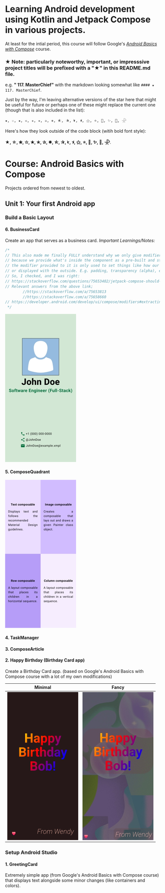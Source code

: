 # Learning Android development using Kotlin and Jetpack Compose in various projects.
 At least for the intial period, this course will follow Google's *[Android Basics with Compose](https://developer.android.com/courses/android-basics-compose/course)* course.

### ★ Note: particularly noteworthy, important, or impresssive project titles will be prefixed with a "★" in this README.md file.
e.g. **" 117. MasterChief"** with the markdown looking somewhat like `#### ★ 117. MasterChief`.

Just by the way, I'm leaving alternative versions of the star here that might be useful for future or perhaps one of these might replace the current one (though that is also included in the list):

`★, ☆, ✬, ✫, ✭, ✯, ✰, ✵, ⯪, ⯫, ⯩, ⯨, ⚝, ⭐, 🌟, ✨, 🌠, 𓇻`

Here's how they look outside of the code block (witih bold font style):

**★, ☆, ✬, ✫, ✭, ✯, ✰, ✵, ⯪, ⯫, ⯩, ⯨, ⚝, ⭐, 🌟, ✨, 🌠, 𓇻**.

# Course: Android Basics with Compose
Projects ordered from newest to oldest.

## Unit 1: Your first Android app

### Build a Basic Layout
#### 6. BusinessCard
Create an app that serves as a business card.
*Important Learnings/Notes:*
```Kotlin
/*
// This also made me finally FULLY understand why we only give modifier to the FIRST element (/container)
// because we provide what's inside the component as a pre-built and styled unit, and
// the modifier provided to it is only used to set things like how our component should interact
// or displayed with the outside. E.g. padding, transparency (alpha), etc.
// So, I checked, and I was right:
// https://stackoverflow.com/questions/75653402/jetpack-compose-should-modifier-parameter-be-applied-to-the-outer-top-most-v
// Relevant answers from the above link;
        //https://stackoverflow.com/a/75653813
        //https://stackoverflow.com/a/75658660
// https://developer.android.com/develop/ui/compose/modifiers#extracting_and_reusing_scoped_modifiers
 */
```
<img src="https://github.com/Nomi/Learning-Android-Development-with-Kotlin-and-Jetpack-Compose/blob/main/.screenshots_AppPreviews/.screenshots.Course--Android-Basic-with-Compose/6-BusinessCard/thumbnail_businesscard.jpg" height="480">

#### 5. ComposeQuadrant
<img src="https://github.com/Nomi/Learning-Android-Development-with-Kotlin-and-Jetpack-Compose/blob/main/.screenshots_AppPreviews/.screenshots.Course--Android-Basic-with-Compose/5-ComposeQuadrant/thumbnail_composequadrant.jpg" height="480">

#### 4. TaskManager
#### 3. ComposeArticle
#### 2. Happy Birthday (Birthday Card app)

Create a Birthday Card app. (based on Google's Android Basics with Compose course with a lot of my own modifications)

| Minimal | Fancy |
|:---:|:---:|
| <img src="https://github.com/Nomi/Learning-Android-Development-with-Kotlin-and-Jetpack-Compose/blob/main/.screenshots_AppPreviews/.screenshots.Course--Android-Basic-with-Compose/2-HappyBirthday/HappyBirthdayPlain_DarkMode.jpg" height="480"> | <img src="https://github.com/Nomi/Learning-Android-Development-with-Kotlin-and-Jetpack-Compose/blob/main/.screenshots_AppPreviews/.screenshots.Course--Android-Basic-with-Compose/2-HappyBirthday/thumbnail_HappyBirthdayImage_DarkMode.jpg" height="480"> |

### Setup Android Studio
#### 1. GreetingCard

Extremely simple app (from Google's Android Basics with Compose course) that displays text alongside some minor changes (like containers and colors). 
